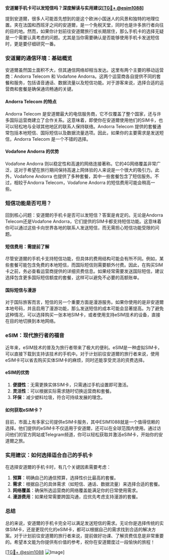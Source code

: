 **安道爾手机卡可以发短信吗？深度解读与实用建议[[TG💪+ @esim1088](https://t.me/s/esim1088)]**

提到安道爾，很多人可能首先想到的是这个欧洲小国迷人的风景和独特的地理位置。夹在法国和西班牙之间的安道爾，是一个免税天堂，同时也是许多旅行者向往的目的地。然而，如果你计划前往安道爾旅行或长期居住，那么手机卡的选择无疑是一个需要认真考虑的问题。尤其是当你需要确认是否能够使用手机卡发送短信时，更是要仔细研究一番。

### 安道爾的通信环境：基础概览

安道爾虽然国土面积不大，但其通信网络却相当发达。这里有两个主要的移动运营商：Andorra Telecom 和 Vodafone Andorra。这两个运营商各自提供不同的套餐和服务，包括语音通话、数据流量以及短信功能。对于游客来说，选择合适的运营商和套餐是确保通讯畅通的关键。

#### Andorra Telecom 的特点

Andorra Telecom 是安道爾最大的电信服务商，它不仅覆盖了整个国家，还与许多国际运营商建立了合作关系。这意味着，即使你在安道爾使用他们的SIM卡，也可以轻松地与全球其他地区的联系人保持联络。Andorra Telecom 提供的套餐通常包括本地短信、国际短信以及数据流量选项。因此，如果你的主要需求是发送短信，Andorra Telecom 是一个不错的选择。

#### Vodafone Andorra 的优势

Vodafone Andorra 则以稳定性和高速的网络连接著称。它的4G网络覆盖非常广泛，这对于希望在旅行期间保持高速上网体验的人来说是一个很大的吸引力。此外，Vodafone Andorra 也提供了多种套餐，其中一些套餐包含了短信服务。不过，相较于Andorra Telecom，Vodafone Andorra 的短信费用可能会稍高一些。

### 短信功能是否可用？

回到核心问题：安道爾的手机卡是否可以发短信？答案是肯定的。无论是Andorra Telecom还是Vodafone Andorra，它们提供的SIM卡都支持短信功能。这意味着你可以通过这些卡向世界各地的联系人发送短信，而无需担心短信功能受限的问题。

#### 短信费用：需提前了解

尽管安道爾的手机卡支持短信功能，但具体的费用结构可能会有所不同。例如，某些套餐可能包含免费的本地短信，而国际短信则需要额外付费。因此，在购买SIM卡之前，务必查看运营商提供的详细资费信息。如果经常需要发送国际短信，建议选择包含更多国际短信额度的套餐，这样可以避免不必要的高额账单。

#### 国际短信与漫游

对于国际旅客而言，短信的另一个重要方面是漫游服务。如果你使用的是非安道爾本地号码，并且启用了漫游功能，那么发送短信的成本可能会显著提高。为了避免这种情况，可以选择购买一张本地SIM卡，或者使用支持eSIM技术的设备，直接在目的地切换到本地网络。

### eSIM：现代旅行者的福音

近年来，eSIM技术的普及为旅行者带来了极大的便利。eSIM是一种虚拟SIM卡，可以直接下载到支持该技术的手机中。对于计划前往安道爾的旅行者来说，使用eSIM卡可以省去购买实体SIM卡的麻烦，同时还能享受灵活的资费选择。

#### eSIM的优势

1. **便捷性**：无需更换实体SIM卡，只需通过手机设置即可激活。
2. **灵活性**：可以根据实际需求随时切换运营商和套餐。
3. **环保**：减少塑料垃圾，符合可持续发展的理念。

#### 如何获取eSIM卡？

目前，市面上有多家公司提供eSIM卡服务，其中ESIM1088就是一个值得信赖的选择。他们提供的eSIM卡不仅适用于安道爾，还可以在全球范围内使用。通过访问他们的官方网站或Telegram频道，你可以轻松获取并激活eSIM卡，开始你的安道爾之旅。

### 实用建议：如何选择适合自己的手机卡

在选择安道爾的手机卡时，有几个关键因素需要考虑：

1. **预算**：明确自己的通信预算，选择性价比最高的套餐。
2. **需求**：根据自己的具体需求（如短信、通话、数据流量）来选择合适的套餐。
3. **网络覆盖**：确保所选运营商的网络覆盖能满足你的日常使用需求。
4. **漫游费用**：如果经常需要跨国沟通，应优先考虑支持漫游的套餐。

### 总结

总的来说，安道爾的手机卡完全可以满足发送短信的需求。无论你是选择传统的实体SIM卡，还是更现代化的eSIM卡，都可以根据自己的需求找到合适的解决方案。对于计划前往安道爾的旅行者来说，提前做好功课、了解资费信息是非常重要的。希望本文能为你提供有价值的参考，祝你在安道爾度过一段愉快的旅程！

[[TG💪+ @esim1088](https://t.me/s/esim1088) ![Image](https://i.postimg.cc/4NQfJmqS/Snipaste-2025-05-13-00-14-12.png)]
